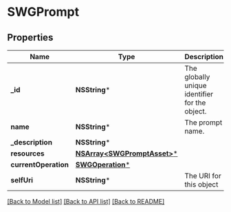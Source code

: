 # SWGPrompt

## Properties
Name | Type | Description | Notes
------------ | ------------- | ------------- | -------------
**_id** | **NSString*** | The globally unique identifier for the object. | [optional] 
**name** | **NSString*** | The prompt name. | 
**_description** | **NSString*** |  | [optional] 
**resources** | [**NSArray&lt;SWGPromptAsset&gt;***](SWGPromptAsset.md) |  | [optional] 
**currentOperation** | [**SWGOperation***](SWGOperation.md) |  | [optional] 
**selfUri** | **NSString*** | The URI for this object | [optional] 

[[Back to Model list]](../README.md#documentation-for-models) [[Back to API list]](../README.md#documentation-for-api-endpoints) [[Back to README]](../README.md)


